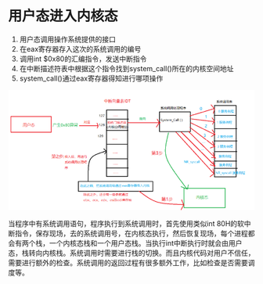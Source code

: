 # 用户态进入内核态

1. 用户态调用操作系统提供的接口
2. 在eax寄存器存入这次的系统调用的编号
3. 调用int $0x80的汇编指令，发送中断指令
4. 在中断描述符表中根据这个指令找到system_call()所在的内核空间地址
5. system_call()通过eax寄存器得知进行哪项操作

![1591800241531](https://raw.githubusercontent.com/Yang6149/typora-image/master/demo/202006/10/224402-963835.png)

当程序中有系统调用语句，程序执行到系统调用时，首先使用类似int 80H的软中断指令，保存现场，去的系统调用号，在内核态执行，然后恢复现场，每个进程都会有两个栈，一个内核态栈和一个用户态栈。当执行int中断执行时就会由用户态，栈转向内核栈。系统调用时需要进行栈的切换。而且内核代码对用户不信任，需要进行额外的检查。系统调用的返回过程有很多额外工作，比如检查是否需要调度等。